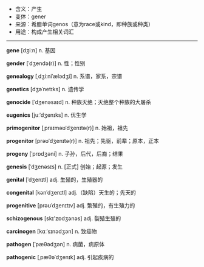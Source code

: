 - <span class="definition">含义：产生</span>
- <span class="definition">变体：gener</span>
- <span class="definition">来源：希腊单词genos（意为race或kind，即种族或种类）</span>
- <span class="definition">用途：构成产生相关词汇</span>

---

<span class="vocabulary">**gene**</span> [dʒiːn] n. 基因  

<span class="vocabulary">**gender**</span> [ˈdʒendə(r)] n. 性；性别

<span class="vocabulary">**genealogy**</span> [ˌdʒiːniˈælədʒi] n. 系谱，家系，宗谱 

<span class="vocabulary">**genetics**</span> [dʒəˈnetɪks] n. 遗传学  

<span class="vocabulary">**genocide**</span> [ˈdʒenəsaɪd] n. 种族灭绝；灭绝整个种族的大屠杀

<span class="vocabulary">**eugenics**</span> [juːˈdʒenɪks] n. 优生学

<span class="vocabulary">**primogenitor**</span> [ˌpraɪməʊˈdʒenɪtə(r)] n. 始祖，祖先

<span class="vocabulary">**progenitor**</span> [prəʊˈdʒenɪtə(r)] n. 祖先；先驱，前辈；原本，正本

<span class="vocabulary">**progeny**</span> [ˈprɒdʒəni] n. 子孙，后代，后裔；结果

<span class="vocabulary">**genesis**</span> [ˈdʒenəsɪs] n. [正式] 创始；起源；发生

<span class="vocabulary">**genital**</span> [ˈdʒenɪtl] adj. 生殖的，生殖器的  

<span class="vocabulary">**congenital**</span> [kənˈdʒenɪtl] adj.（缺陷）天生的；先天的  

<span class="vocabulary">**progenitive**</span> [prəʊˈdʒenɪtɪv] adj. 繁殖的，有生殖力的

<span class="vocabulary">**schizogenous**</span> [skɪ'zɒdʒənəs] adj. 裂殖生殖的


<span class="vocabulary">**carcinogen**</span> [kɑːˈsɪnədʒən] n. 致癌物

<span class="vocabulary">**pathogen**</span> [ˈpæθədʒən] n. 病菌，病原体

<span class="vocabulary">**pathogenic**</span> [ˌpæθəˈdʒenɪk] adj. 引起疾病的
